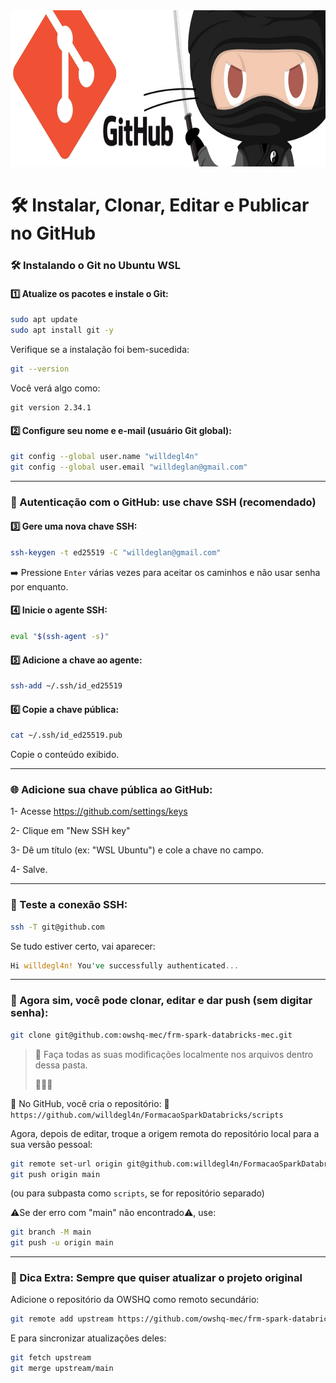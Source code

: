 <img src="../img/bannergit.jpg" alt="" width="1100" height="250">

# 🛠️ Instalar, Clonar, Editar e Publicar no GitHub

### 🛠️ Instalando o Git no Ubuntu WSL
#### 1️⃣ Atualize os pacotes e instale o Git:
````bash
sudo apt update
sudo apt install git -y
````

Verifique se a instalação foi bem-sucedida:
````bash
git --version
````

Você verá algo como:
````nginx
git version 2.34.1
````

#### 2️⃣ Configure seu nome e e-mail (usuário Git global):
````bash
git config --global user.name "willdegl4n"
git config --global user.email "willdeglan@gmail.com"
````

----
### 🔐 Autenticação com o GitHub: use chave SSH (recomendado)
#### 3️⃣ Gere uma nova chave SSH:
````bash
ssh-keygen -t ed25519 -C "willdeglan@gmail.com"
````
➡️ Pressione `Enter` várias vezes para aceitar os caminhos e não usar senha por enquanto.

#### 4️⃣ Inicie o agente SSH:
````bash
eval "$(ssh-agent -s)"
````

#### 5️⃣ Adicione a chave ao agente:
````bash
ssh-add ~/.ssh/id_ed25519
````

#### 6️⃣ Copie a chave pública:
````bash
cat ~/.ssh/id_ed25519.pub
````
Copie o conteúdo exibido.


----
### 🌐 Adicione sua chave pública ao GitHub:
1- Acesse https://github.com/settings/keys

2- Clique em "New SSH key"

3- Dê um título (ex: "WSL Ubuntu") e cole a chave no campo.

4- Salve.


----
### 🧪 Teste a conexão SSH:
````bash
ssh -T git@github.com
````
Se tudo estiver certo, vai aparecer:
````rust
Hi willdegl4n! You've successfully authenticated...
````


----
### 🧪 Agora sim, você pode clonar, editar e dar push (sem digitar senha):
````bash
git clone git@github.com:owshq-mec/frm-spark-databricks-mec.git
````

> 📁 Faça todas as suas modificações localmente nos arquivos dentro dessa pasta.
> 
> 📄📄📄

🌱 No GitHub, você cria o repositório:
📌`https://github.com/willdegl4n/FormacaoSparkDatabricks/scripts`

Agora, depois de editar, troque a origem remota do repositório local para a sua versão pessoal:
````bash
git remote set-url origin git@github.com:willdegl4n/FormacaoSparkDatabricks.git
git push origin main
````
(ou para subpasta como `scripts`, se for repositório separado)


⚠️Se der erro com "main" não encontrado⚠️, use:
````bash
git branch -M main
git push -u origin main
````


----
### 🧠 Dica Extra: Sempre que quiser atualizar o projeto original
Adicione o repositório da OWSHQ como remoto secundário:
````bash
git remote add upstream https://github.com/owshq-mec/frm-spark-databricks-mec.git
````

E para sincronizar atualizações deles:
````bash
git fetch upstream
git merge upstream/main
````
